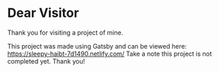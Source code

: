 # Dear Visitor
Thank you for visiting a project of mine. 

This project was made using Gatsby and can be viewed here:
https://sleepy-haibt-7d1490.netlify.com/
Take a note this project is not completed yet. Thank you!
